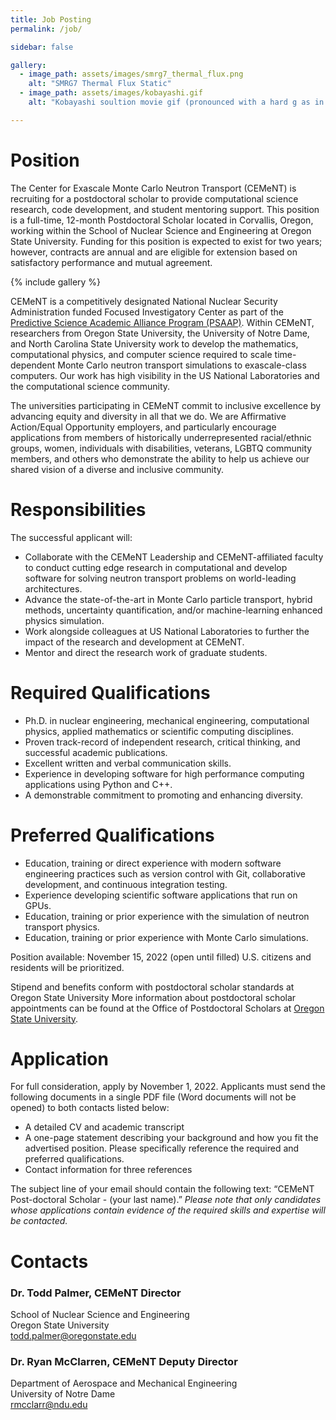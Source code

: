 ```yaml
---
title: Job Posting
permalink: /job/

sidebar: false

gallery:
  - image_path: assets/images/smrg7_thermal_flux.png
    alt: "SMRG7 Thermal Flux Static"
  - image_path: assets/images/kobayashi.gif
    alt: "Kobayashi soultion movie gif (pronounced with a hard g as in go)"

---
```


# Position 
The Center for Exascale Monte Carlo Neutron Transport (CEMeNT) is recruiting for a postdoctoral scholar to provide computational science research, code development, and student mentoring support.
This position is a full-time, 12-month Postdoctoral Scholar located in Corvallis, Oregon, working within the School of Nuclear Science and Engineering at Oregon State University.
Funding for this position is expected to exist for two years; however, contracts are annual and are eligible for extension based on satisfactory performance and mutual agreement.

{% include gallery %}

CEMeNT is a competitively designated National Nuclear Security Administration funded Focused Investigatory Center as part of the [Predictive Science Academic Alliance Program (PSAAP)](https://psaap.llnl.gov/). Within CEMeNT, researchers from Oregon State University, the University of Notre Dame, and North Carolina State University work to develop the mathematics, computational physics, and computer science required to scale time-dependent Monte Carlo neutron transport simulations to exascale-class computers.
Our work has high visibility in the US National Laboratories and the computational science community.

The universities participating in CEMeNT commit to inclusive excellence by advancing equity and diversity in all that we do.
We are Affirmative Action/Equal Opportunity employers, and particularly encourage applications from members of historically underrepresented racial/ethnic groups, women, individuals with disabilities, veterans, LGBTQ community members, and others who demonstrate the ability to help us achieve our shared vision of a diverse and inclusive community.

# Responsibilities
The successful applicant will:
* Collaborate with the CEMeNT Leadership and CEMeNT-affiliated faculty to conduct cutting edge research in computational and develop software for solving neutron transport problems on world-leading architectures.  
* Advance the state-of-the-art in Monte Carlo particle transport, hybrid methods, uncertainty quantification, and/or machine-learning enhanced physics simulation.  
* Work alongside colleagues at US National Laboratories to further the impact of the research and development at CEMeNT.
* Mentor and direct the research work of graduate students.

# Required Qualifications
* Ph.D. in nuclear engineering, mechanical engineering, computational physics, applied mathematics or scientific computing disciplines.
* Proven track-record of independent research, critical thinking, and successful academic publications.
* Excellent written and verbal communication skills.
* Experience in developing software for high performance computing applications using Python and C++.
* A demonstrable commitment to promoting and enhancing diversity.

# Preferred Qualifications
* Education, training or direct experience with modern software engineering practices such as version control with Git, collaborative development, and continuous integration testing.
* Experience developing scientific software applications that run on GPUs.
* Education, training or prior experience with the simulation of neutron transport physics.
* Education, training or prior experience with Monte Carlo simulations.

Position available: November 15, 2022 (open until filled)
U.S. citizens and residents will be prioritized.

Stipend and benefits conform with postdoctoral scholar standards at Oregon State University More information about postdoctoral scholar appointments can be found at the Office of Postdoctoral Scholars at [Oregon State University](https://gradschool.oregonstate.edu/postdocs).

# Application 
For full consideration, apply by November 1, 2022. Applicants must send the following documents in a single PDF file (Word documents will not be opened) to both contacts listed below:
* A detailed CV and academic transcript
* A one-page statement describing your background and how you fit the advertised position.  Please specifically reference the required and preferred qualifications.
* Contact information for three references

The subject line of your email should contain the following text: “CEMeNT Post-doctoral Scholar - (your last name).” *Please note that only candidates whose applications contain evidence of the required skills and expertise will be contacted.*

# Contacts
### Dr. Todd Palmer, CEMeNT Director
School of Nuclear Science and Engineering<br>
Oregon State University<br>
todd.palmer@oregonstate.edu

### Dr. Ryan McClarren, CEMeNT Deputy Director
Department of Aerospace and Mechanical Engineering<br>
University of Notre Dame<br>
rmcclarr@ndu.edu  


